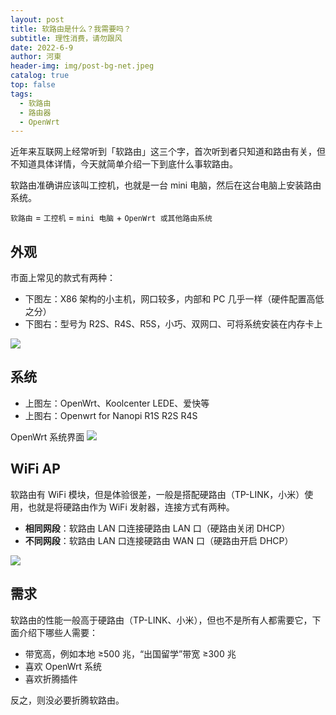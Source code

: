 ```yaml
---
layout: post
title: 软路由是什么？我需要吗？
subtitle: 理性消费，请勿跟风
date: 2022-6-9
author: 河東
header-img: img/post-bg-net.jpeg
catalog: true
top: false
tags:
  - 软路由
  - 路由器
  - OpenWrt
---
```


近年来互联网上经常听到「软路由」这三个字，首次听到者只知道和路由有关，但不知道具体详情，今天就简单介绍一下到底什么事软路由。

软路由准确讲应该叫工控机，也就是一台 mini 电脑，然后在这台电脑上安装路由系统。

`软路由` = `工控机` = `mini 电脑` + `OpenWrt 或其他路由系统`

## 外观

市面上常见的款式有两种：

- 下图左：X86 架构的小主机，网口较多，内部和 PC 几乎一样（硬件配置高低之分）
- 下图右：型号为 R2S、R4S、R5S，小巧、双网口、可将系统安装在内存卡上

![](https://i.imgur.com/LixczQt.jpg)

## 系统

- 上图左：OpenWrt、Koolcenter LEDE、爱快等
- 上图右：Openwrt for Nanopi R1S R2S R4S

OpenWrt 系统界面
![](https://i.imgur.com/VO1oRsO.png)


## WiFi AP

软路由有 WiFi 模块，但是体验很差，一般是搭配硬路由（TP-LINK，小米）使用，也就是将硬路由作为 WiFi 发射器，连接方式有两种。

- **相同网段**：软路由 LAN 口连接硬路由 LAN 口（硬路由关闭 DHCP）
- **不同网段**：软路由 LAN 口连接硬路由 WAN 口（硬路由开启 DHCP）

![](https://i.imgur.com/iXbzpbY.jpg)

## 需求

软路由的性能一般高于硬路由（TP-LINK、小米），但也不是所有人都需要它，下面介绍下哪些人需要：

- 带宽高，例如本地 ≥500 兆，“出国留学”带宽 ≥300 兆
- 喜欢 OpenWrt 系统
- 喜欢折腾插件

反之，则没必要折腾软路由。
